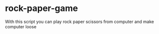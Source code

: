 # rock-paper-game
With this script you can play rock paper scissors from computer and make computer loose
